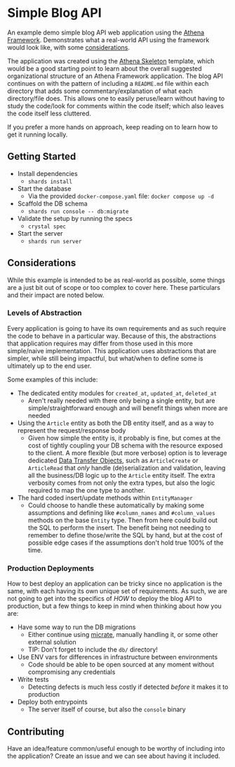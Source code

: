 # Simple Blog API

An example demo simple blog API web application using the [Athena Framework](https://athenaframework.org/#athena-framework).
Demonstrates what a real-world API using the framework would look like, with some [considerations](#considerations).

The application was created using the [Athena Skeleton](https://github.com/athena-framework/skeleton) template,
which would be a good starting point to learn about the overall suggested organizational structure of an Athena Framework application.
The blog API continues on with the pattern of including a `README.md` file within each directory that adds some commentary/explanation of what each directory/file does.
This allows one to easily peruse/learn without having to study the code/look for comments within the code itself; which also leaves the code itself less cluttered.

If you prefer a more hands on approach, keep reading on to learn how to get it running locally.

## Getting Started

* Install dependencies
  * `shards install`
* Start the database
  * Via the provided `docker-compose.yaml` file: `docker compose up -d`
* Scaffold the DB schema
  * `shards run console -- db:migrate`
* Validate the setup by running the specs
  * `crystal spec`
* Start the server
  * `shards run server`

## Considerations

While this example is intended to be as real-world as possible, some things are a just bit out of scope or too complex to cover here.
These particulars and their impact are noted below.

### Levels of Abstraction

Every application is going to have its own requirements and as such require the code to behave in a particular way.
Because of this, the abstractions that application requires may differ from those used in this more simple/naive implementation.
This application uses abstractions that are simpler, while still being impactful, but what/when to define some is ultimately up to the end user.

Some examples of this include:

* The dedicated entity modules for `created_at`, `updated_at`, `deleted_at`
  * Aren't really needed with there only being a single entity, but are simple/straightforward enough and will benefit things when more are needed
* Using the `Article` entity as both the DB entity itself, and as a way to represent the request/response body
  * Given how simple the entity is, it probably is fine, but comes at the cost of tightly coupling your DB schema with the resource exposed to the client.
    A more flexible (but more verbose) option is to leverage dedicated [Data Transfer Objects](https://en.wikipedia.org/wiki/Data_transfer_object), such as `ArticleCreate` or `ArticleRead`
    that _only_ handle (de)serialization and validation, leaving all the business/DB logic up to the `Article` entity itself.
    The extra verbosity comes from not only the extra types, but also the logic required to map the one type to another.
* The hard coded insert/update methods within `EntityManager`
  * Could choose to handle these automatically by making some assumptions and defining like `#column_names` and `#column_values` methods on the base `Entity` type.
    Then from here could build out the SQL to perform the insert.
    The benefit being not needing to remember to define those/write the SQL by hand, but at the cost of possible edge cases if the assumptions don't hold true 100% of the time.

### Production Deployments

How to best deploy an application can be tricky since no application is the same, with each having its own unique set of requirements.
As such, we are not going to get into the specifics of _HOW_ to deploy the blog API to production, but a few things to keep in mind when thinking about how you are:

* Have some way to run the DB migrations
  * Either continue using [micrate](https://github.com/amberframework/micrate), manually handling it, or some other external solution
  * TIP: Don't forget to include the `db/` directory!
* Use ENV vars for differences in infrastructure between environments
  * Code should be able to be open sourced at any moment without compromising any credentials
* Write tests
  * Detecting defects is much less costly if detected _before_ it makes it to production
* Deploy both entrypoints
  * The server itself of course, but also the `console` binary

## Contributing

Have an idea/feature common/useful enough to be worthy of including into the application?
Create an issue and we can see about having it included.

